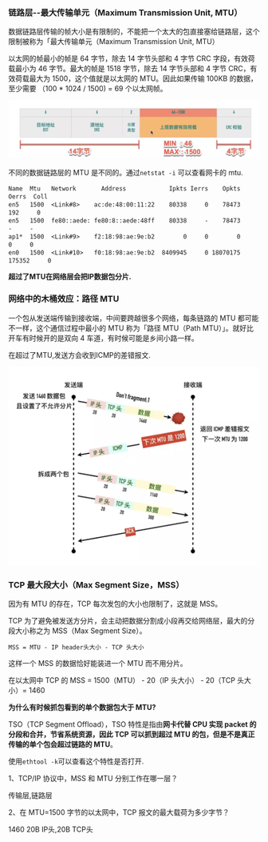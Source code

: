 ### 链路层--最大传输单元（Maximum Transmission Unit, MTU）

数据链路层传输的帧大小是有限制的，不能把一个太大的包直接塞给链路层，这个限制被称为「最大传输单元（Maximum Transmission Unit, MTU）



以太网的帧最小的帧是 64 字节，除去 14 字节头部和 4 字节 CRC 字段，有效荷载最小为 46 字节。最大的帧是 1518 字节，除去 14 字节头部和 4 字节 CRC，有效荷载最大为 1500，这个值就是以太网的 MTU。因此如果传输 100KB 的数据，至少需要 （100 * 1024 / 1500) = 69 个以太网帧。

<img src="assets/MSS与MTU/image-20190929155841077.png" alt="image-20190929155841077" style="zoom:50%;" />

不同的数据链路层的 MTU 是不同的。通过`netstat -i` 可以查看网卡的 mtu.

```
Name  Mtu   Network       Address            Ipkts Ierrs    Opkts Oerrs  Coll
en5   1500  <Link#8>    ac:de:48:00:11:22    80338     0    78473   192     0
en5   1500  fe80::aede: fe80:8::aede:48ff    80338     -    78473     -     -
ap1*  1500  <Link#9>    f2:18:98:ae:9e:b2        0     0        0     0     0
en0   1500  <Link#10>   f0:18:98:ae:9e:b2  8409945     0 18070175 175352     0
```



**超过了MTU在网络层会把IP数据包分片.**

### 网络中的木桶效应：路径 MTU

一个包从发送端传输到接收端，中间要跨越很多个网络，每条链路的 MTU 都可能不一样，这个通信过程中最小的 MTU 称为「路径 MTU（Path MTU）」。就好比开车有时候开的是双向 4 车道，有时候可能是乡间小路一样。



在超过了MTU,发送方会收到ICMP的差错报文.

<img src="assets/MSS与MTU/image-20190929160345505.png" alt="image-20190929160345505" style="zoom:50%;" />



### TCP 最大段大小（Max Segment Size，MSS）

因为有 MTU 的存在，TCP 每次发包的大小也限制了，这就是 MSS。

TCP 为了避免被发送方分片，会主动把数据分割成小段再交给网络层，最大的分段大小称之为 MSS（Max Segment Size）。

```
MSS = MTU - IP header头大小 - TCP 头大小
```

这样一个 MSS 的数据恰好能装进一个 MTU 而不用分片。

在以太网中 TCP 的 MSS = 1500（MTU） - 20（IP 头大小） - 20（TCP 头大小）= 1460

**为什么有时候抓包看到的单个数据包大于 MTU?**

TSO（TCP Segment Offload），TSO 特性是指由**网卡代替 CPU 实现 packet 的分段和合并，节省系统资源，因此 TCP 可以抓到超过 MTU 的包，但是不是真正传输的单个包会超过链路的 MTU**。

使用`ethtool -k`可以查看这个特性是否打开.





1、TCP/IP 协议中，MSS 和 MTU 分别工作在哪一层？

传输层,链路层

2、在 MTU=1500 字节的以太网中，TCP 报文的最大载荷为多少字节？

 1460 20B IP头,20B TCP头